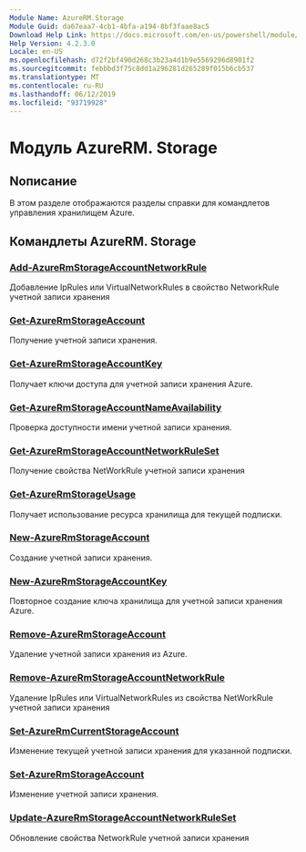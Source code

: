 ```yaml
---
Module Name: AzureRM.Storage
Module Guid: da67eaa7-4cb1-4bfa-a194-8bf3faae8ac5
Download Help Link: https://docs.microsoft.com/en-us/powershell/module/azurerm.storage
Help Version: 4.2.3.0
Locale: en-US
ms.openlocfilehash: d72f2bf490d268c3b23a4d1b9e5569296d8901f2
ms.sourcegitcommit: febbbd3f75c8dd1a296281d265289f015b6cb537
ms.translationtype: MT
ms.contentlocale: ru-RU
ms.lasthandoff: 06/12/2019
ms.locfileid: "93719928"
---
```

# Модуль AzureRM. Storage
## Nописание
В этом разделе отображаются разделы справки для командлетов управления хранилищем Azure.

## Командлеты AzureRM. Storage
### [Add-AzureRmStorageAccountNetworkRule](Add-AzureRmStorageAccountNetworkRule.md)
 Добавление IpRules или VirtualNetworkRules в свойство NetworkRule учетной записи хранения

### [Get-AzureRmStorageAccount](Get-AzureRmStorageAccount.md)
Получение учетной записи хранения.

### [Get-AzureRmStorageAccountKey](Get-AzureRmStorageAccountKey.md)
Получает ключи доступа для учетной записи хранения Azure.

### [Get-AzureRmStorageAccountNameAvailability](Get-AzureRmStorageAccountNameAvailability.md)
Проверка доступности имени учетной записи хранения.

### [Get-AzureRmStorageAccountNetworkRuleSet](Get-AzureRmStorageAccountNetworkRuleSet.md)
Получение свойства NetWorkRule учетной записи хранения

### [Get-AzureRmStorageUsage](Get-AzureRmStorageUsage.md)
Получает использование ресурса хранилища для текущей подписки.

### [New-AzureRmStorageAccount](New-AzureRmStorageAccount.md)
Создание учетной записи хранения.

### [New-AzureRmStorageAccountKey](New-AzureRmStorageAccountKey.md)
Повторное создание ключа хранилища для учетной записи хранения Azure.

### [Remove-AzureRmStorageAccount](Remove-AzureRmStorageAccount.md)
Удаление учетной записи хранения из Azure.

### [Remove-AzureRmStorageAccountNetworkRule](Remove-AzureRmStorageAccountNetworkRule.md)
Удаление IpRules или VirtualNetworkRules из свойства NetWorkRule учетной записи хранения

### [Set-AzureRmCurrentStorageAccount](Set-AzureRmCurrentStorageAccount.md)
Изменение текущей учетной записи хранения для указанной подписки.

### [Set-AzureRmStorageAccount](Set-AzureRmStorageAccount.md)
Изменение учетной записи хранения.

### [Update-AzureRmStorageAccountNetworkRuleSet](Update-AzureRmStorageAccountNetworkRuleSet.md)
Обновление свойства NetworkRule учетной записи хранения

